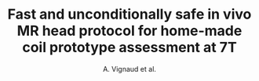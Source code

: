 ---
cat: metric
subcat: metric
bestof: false
author: A. Vignaud et al.
title: Fast and unconditionally safe in vivo MR head protocol for home-made coil prototype assessment at 7T
year: 2019
type: inproceedings
booktitle: Proceedings of the ESMRMB
---